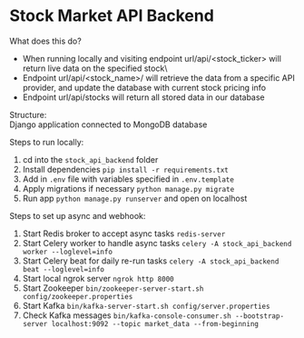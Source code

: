 # Stock Market API Backend

What does this do? 
- When running locally and visiting endpoint url/api/<stock_ticker> will return live data on the specified stock\
- Endpoint url/api/<stock_name>/<provider> will retrieve the data from a specific API provider, and update the database with current stock pricing info
- Endpoint url/api/stocks will return all stored data in our database

Structure: \
Django application connected to MongoDB database

Steps to run locally:
1. cd into the `stock_api_backend` folder
2. Install dependencies `pip install -r requirements.txt`
3. Add in `.env` file with variables specified in `.env.template`
4. Apply migrations if necessary `python manage.py migrate`
5. Run app `python manage.py runserver` and open on localhost


Steps to set up async and webhook:
1. Start Redis broker to accept async tasks `redis-server`
2. Start Celery worker to handle async tasks `celery -A stock_api_backend worker --loglevel=info`
3. Start Celery beat for daily re-run tasks `celery -A stock_api_backend beat --loglevel=info`
4. Start local ngrok server `ngrok http 8000`
3. Start Zookeeper `bin/zookeeper-server-start.sh config/zookeeper.properties`
4. Start Kafka `bin/kafka-server-start.sh config/server.properties`
5. Check Kafka messages `bin/kafka-console-consumer.sh --bootstrap-server localhost:9092 --topic market_data --from-beginning`
